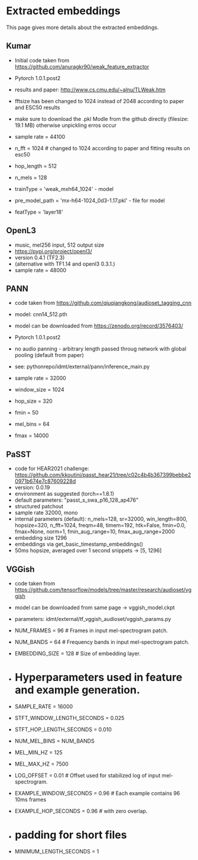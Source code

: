 # Extracted embeddings

This page gives more details about the extracted embeddings.

## Kumar

- Initial code taken from https://github.com/anuragkr90/weak_feature_extractor
- Pytorch  1.0.1.post2
- results and paper: http://www.cs.cmu.edu/~alnu/TLWeak.htm
- fftsize has been changed to 1024 instead of 2048 according to paper and ESC50 results
- make sure to download the .pkl Modle from the github directly (filesize: 19.1 MB) otherwise unpickling erros occur

- sample rate = 44100
- n_fft = 1024 # changed to 1024 according to paper and fitting results on esc50
- hop_length = 512
- n_mels = 128
- trainType = 'weak_mxh64_1024' - model
- pre_model_path = 'mx-h64-1024_0d3-1.17.pkl' - file for model
- featType = 'layer18'

## OpenL3

- music, mel256 input, 512 output size
- https://pypi.org/project/openl3/
- version 0.4.1 (TF2.3)
- (alternative with TF1.14 and openl3 0.3.1.)
- sample rate = 48000

## PANN

- code taken from https://github.com/qiuqiangkong/audioset_tagging_cnn
- model: cnn14_512.pth
- model can be downloaded from https://zenodo.org/record/3576403/
- Pytorch  1.0.1.post2
- no audio panning - arbitrary length passed throug network with global pooling (default from paper)
- see: pythonrepo/idmt/external/pann/inference_main.py
- sample rate = 32000

- window_size = 1024
- hop_size = 320
- fmin = 50
- mel_bins = 64
- fmax = 14000

## PaSST
- code for HEAR2021 challenge: https://github.com/kkoutini/passt_hear21/tree/c02c4b4b367399bebbe20971b674e7c87609228d
- version: 0.0.19
- environment as suggested (torch==1.8.1)
- default parameters: "passt_s_swa_p16_128_ap476"
- structured patchout
- sample rate 32000, mono
- internal parameters (default): n_mels=128, sr=32000, win_length=800, hopsize=320, n_fft=1024, freqm=48,
                             timem=192,
                             htk=False, fmin=0.0, fmax=None, norm=1, fmin_aug_range=10,
                             fmax_aug_range=2000
- embedding size 1296
- embeddings via get_basic_timestamp_embeddings()
- 50ms hopsize, averaged over 1 second snippets -> [5, 1296]

## VGGish
- code taken from https://github.com/tensorflow/models/tree/master/research/audioset/vggish
- model can be downloaded from same page -> vggish_model.ckpt

- parameters: idmt/external/tf_vggish_audioset/vggish_params.py

- NUM_FRAMES = 96  # Frames in input mel-spectrogram patch.
- NUM_BANDS = 64  # Frequency bands in input mel-spectrogram patch.
- EMBEDDING_SIZE = 128  # Size of embedding layer.

- # Hyperparameters used in feature and example generation.
- SAMPLE_RATE = 16000
- STFT_WINDOW_LENGTH_SECONDS = 0.025
- STFT_HOP_LENGTH_SECONDS = 0.010
- NUM_MEL_BINS = NUM_BANDS
- MEL_MIN_HZ = 125
- MEL_MAX_HZ = 7500
- LOG_OFFSET = 0.01  # Offset used for stabilized log of input mel-spectrogram.
- EXAMPLE_WINDOW_SECONDS = 0.96  # Each example contains 96 10ms frames
- EXAMPLE_HOP_SECONDS = 0.96     # with zero overlap.

-	# padding for short files
- MINIMUM_LENGTH_SECONDS = 1
